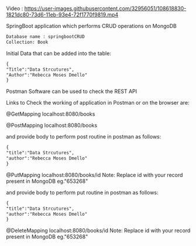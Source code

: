 Video : 
https://user-images.githubusercontent.com/32956051/108618830-1821dc80-73d6-11eb-93e4-72f1770f9819.mp4

SpringBoot application which performs CRUD operations on MongoDB

```HTML
Database name : springbootCRUD
Collection: Book
```

Initial Data that can be added into the table:


```HTML
{
"Title":"Data Strcutures",
"Author":"Rebecca Moses Dmello"
}
```

Postman Software can be used to check the REST API

Links to Check the working of application in Postman or on the browser are:

@GetMapping
localhost:8080/books

@PostMapping
localhost:8080/books

and provide body to perform post routine in postman as follows:
```HTML
{
"title":"Data Strcutures",
"author":"Rebecca Moses Dmello"
}
```
@PutMapping
localhost:8080/books/id
Note: Replace id with your record present in MongoDB eg."653268"

and provide body to perform put routine in postman as follows:
```HTML
{
"title":"Data Strcutures",
"author":"Rebecca Moses Dmello"
}
```


@DeleteMapping
localhost:8080/books/id
Note: Replace id with your record present in MongoDB eg."653268"





